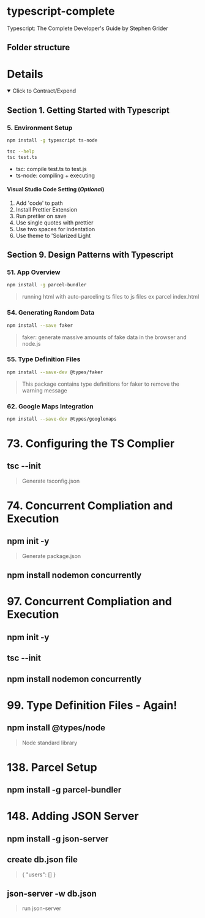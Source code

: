 # typescript-complete

Typescript: The Complete Developer's Guide by Stephen Grider

## Folder structure

# Details

<details open> 
  <summary>Click to Contract/Expend</summary>

## Section 1. Getting Started with Typescript

### 5. Environment Setup

```sh
npm install -g typescript ts-node

tsc --help
tsc test.ts
```

- tsc: compile test.ts to test.js
- ts-node: compiling + executing

#### Visual Studio Code Setting (_Optional_)

1. Add 'code' to path
2. Install Prettier Extension
3. Run pretiier on save
4. Use single quotes with prettier
5. Use two spaces for indentation
6. Use theme to 'Solarized Light

</details>

## Section 9. Design Patterns with Typescript

### 51. App Overview

```sh
npm install -g parcel-bundler
```

> running html with auto-parceling ts files to js files
> ex parcel index.html

### 54. Generating Random Data

```sh
npm install --save faker
```

> faker: generate massive amounts of fake data in the browser and node.js

### 55. Type Definition Files

```sh
npm install --save-dev @types/faker
```

> This package contains type definitions for faker
> to remove the warning message

### 62. Google Maps Integration

```sh
npm install --save-dev @types/googlemaps
```

# 73. Configuring the TS Complier

## tsc --init

> Generate tsconfig.json

# 74. Concurrent Compliation and Execution

## npm init -y

> Generate package.json

## npm install nodemon concurrently

# 97. Concurrent Compliation and Execution

## npm init -y

## tsc --init

## npm install nodemon concurrently

# 99. Type Definition Files - Again!

## npm install @types/node

> Node standard library

# 138. Parcel Setup

## npm install -g parcel-bundler

# 148. Adding JSON Server

## npm install -g json-server

## create db.json file

> { "users": [] }

## json-server -w db.json

> run json-server
